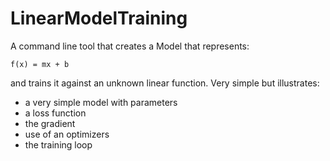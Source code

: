 #  LinearModelTraining

A command line tool that creates a Model that represents:

    f(x) = mx + b
    
and trains it against an unknown linear function. Very
simple but illustrates:

- a very simple model with parameters
- a loss function
- the gradient
- use of an optimizers
- the training loop

